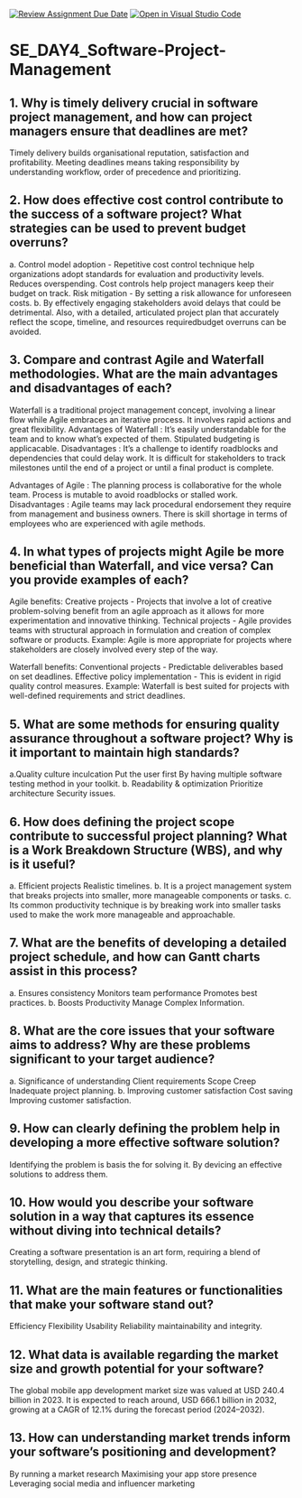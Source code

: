 [![Review Assignment Due Date](https://classroom.github.com/assets/deadline-readme-button-22041afd0340ce965d47ae6ef1cefeee28c7c493a6346c4f15d667ab976d596c.svg)](https://classroom.github.com/a/9pw6JKcu)
[![Open in Visual Studio Code](https://classroom.github.com/assets/open-in-vscode-2e0aaae1b6195c2367325f4f02e2d04e9abb55f0b24a779b69b11b9e10269abc.svg)](https://classroom.github.com/online_ide?assignment_repo_id=15640436&assignment_repo_type=AssignmentRepo)
# SE_DAY4_Software-Project-Management
## 1. Why is timely delivery crucial in software project management, and how can project managers ensure that deadlines are met?
Timely delivery builds organisational reputation, satisfaction and profitability.
Meeting deadlines means taking responsibility by understanding workflow, order of precedence and prioritizing.

## 2. How does effective cost control contribute to the success of a software project? What strategies can be used to prevent budget overruns?
a. Control model adoption - Repetitive cost control technique help organizations adopt standards for evaluation and productivity levels.
Reduces overspending. Cost controls help project managers keep their budget on track.
Risk mitigation - By setting a risk allowance for unforeseen costs.
b. By effectively engaging stakeholders avoid delays that could be detrimental.
Also, with a detailed, articulated project plan that accurately reflect the scope, timeline, and resources requiredbudget overruns can be avoided.

## 3. Compare and contrast Agile and Waterfall methodologies. What are the main advantages and disadvantages of each?
Waterfall is a traditional project management concept, involving a linear flow while Agile embraces an iterative process.
It involves rapid actions and great flexibility.
Advantages of Waterfall : It’s easily understandable for the team and to know what’s expected of them.
                          Stipulated budgeting is applicacable.
Disadvantages           : It’s a challenge to identify roadblocks and dependencies that could delay work.
                          It is difficult for stakeholders to track milestones until the end of a project or until a final product is complete.
                         
Advantages of Agile     : The planning process is collaborative for the whole team.
                          Process is mutable to avoid roadblocks or stalled work.
Disadvantages           : Agile teams may lack procedural endorsement they require from management and business owners.
                          There is skill shortage in terms of employees who are experienced with agile methods.

                      
## 4. In what types of projects might Agile be more beneficial than Waterfall, and vice versa? Can you provide examples of each?
Agile benefits:
Creative projects  - Projects that involve a lot of creative problem-solving benefit from an agile approach as it allows for more
                     experimentation and innovative thinking.
Technical projects - Agile provides teams with structural approach in formulation and creation of complex software or products.
Example: Agile is more appropriate for projects where stakeholders are closely involved every step of the way. 

Waterfall benefits:
Conventional projects - Predictable deliverables based on set deadlines.
Effective policy implementation - This is evident in rigid quality control measures.
Example: Waterfall is best suited for projects with well-defined requirements and strict deadlines.


## 5. What are some methods for ensuring quality assurance throughout a software project? Why is it important to maintain high standards?
a.Quality culture inculcation
  Put the user first
  By having multiple software testing method in your toolkit.
b. Readability & optimization
   Prioritize architecture
   Security issues.


## 6. How does defining the project scope contribute to successful project planning? What is a Work Breakdown Structure (WBS), and why is it useful?
a. Efficient projects
   Realistic timelines.
b. It is a project management system that breaks projects into smaller, more manageable components or tasks.
c. Its common productivity technique is by breaking work into smaller tasks used to make the work more manageable and approachable.


## 7. What are the benefits of developing a detailed project schedule, and how can Gantt charts assist in this process?
a. Ensures consistency
   Monitors team performance
   Promotes best practices.
b. Boosts Productivity
   Manage Complex Information.


## 8. What are the core issues that your software aims to address? Why are these problems significant to your target audience?
a. Significance of understanding Client requirements
   Scope Creep
   Inadequate project planning.
b. Improving customer satisfaction
   Cost saving
   Improving customer satisfaction.


## 9. How can clearly defining the problem help in developing a more effective software solution?
Identifying the problem is basis the for solving it.
By devicing an effective solutions to address them.


## 10. How would you describe your software solution in a way that captures its essence without diving into technical details?
Creating a software presentation is an art form, requiring a blend of storytelling, design, and strategic thinking.


## 11. What are the main features or functionalities that make your software stand out?
Efficiency
Flexibility
Usability
Reliability
maintainability
and integrity.


## 12. What data is available regarding the market size and growth potential for your software?
The global mobile app development market size was valued at USD 240.4 billion in 2023. It is expected to reach around, USD 666.1 billion
in 2032, growing at a CAGR of 12.1% during the forecast period (2024–2032).


## 13. How can understanding market trends inform your software’s positioning and development?
By running a market research
Maximising your app store presence
Leveraging social media and influencer marketing
